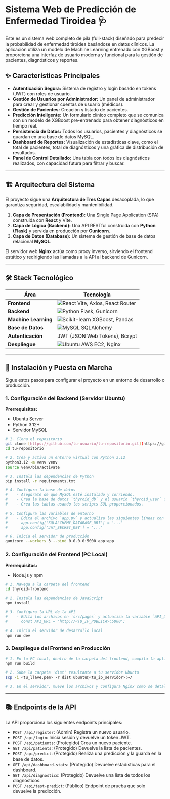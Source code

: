 # Sistema Web de Predicción de Enfermedad Tiroidea 🩺

Este es un sistema web completo de pila (full-stack) diseñado para predecir la probabilidad de enfermedad tiroidea basándose en datos clínicos. La aplicación utiliza un modelo de Machine Learning entrenado con XGBoost y proporciona una interfaz de usuario moderna y funcional para la gestión de pacientes, diagnósticos y reportes.



## ✨ Características Principales

* **Autenticación Segura:** Sistema de registro y login basado en tokens (JWT) con roles de usuario.
* **Gestión de Usuarios por Administrador:** Un panel de administrador para crear y gestionar cuentas de usuario (médicos).
* **Gestión de Pacientes:** Creación y listado de pacientes.
* **Predicción Inteligente:** Un formulario clínico completo que se comunica con un modelo de XGBoost pre-entrenado para obtener diagnósticos en tiempo real.
* **Persistencia de Datos:** Todos los usuarios, pacientes y diagnósticos se guardan en una base de datos MySQL.
* **Dashboard de Reportes:** Visualización de estadísticas clave, como el total de pacientes, total de diagnósticos y una gráfica de distribución de resultados.
* **Panel de Control Detallado:** Una tabla con todos los diagnósticos realizados, con capacidad futura para filtrar y buscar.

---
## 🏗️ Arquitectura del Sistema

El proyecto sigue una **Arquitectura de Tres Capas** desacoplada, lo que garantiza seguridad, escalabilidad y mantenibilidad.



1.  **Capa de Presentación (Frontend):** Una Single Page Application (SPA) construida con **React** y Vite.
2.  **Capa de Lógica (Backend):** Una API RESTful construida con **Python (Flask)** y servida en producción por **Gunicorn**.
3.  **Capa de Datos (Database):** Un sistema de gestión de base de datos relacional **MySQL**.

El servidor web **Nginx** actúa como proxy inverso, sirviendo el frontend estático y redirigiendo las llamadas a la API al backend de Gunicorn.

---
## 🛠️ Stack Tecnológico

| Área                 | Tecnología                                                                                             |
| -------------------- | ------------------------------------------------------------------------------------------------------ |
| **Frontend** | ![React](https://img.shields.io/badge/-React-61DAFB?logo=react&logoColor=black) Vite, Axios, React Router |
| **Backend** | ![Python](https://img.shields.io/badge/-Python-3776AB?logo=python&logoColor=white) Flask, Gunicorn       |
| **Machine Learning** | ![Scikit-learn](https://img.shields.io/badge/-Scikit--learn-F7931E?logo=scikit-learn&logoColor=white) XGBoost, Pandas |
| **Base de Datos** | ![MySQL](https://img.shields.io/badge/-MySQL-4479A1?logo=mysql&logoColor=white) SQLAlchemy              |
| **Autenticación** | JWT (JSON Web Tokens), Bcrypt                                                                          |
| **Despliegue** | ![Ubuntu](https://img.shields.io/badge/-Ubuntu-E95420?logo=ubuntu&logoColor=white) AWS EC2, Nginx        |

---
## 🚀 Instalación y Puesta en Marcha

Sigue estos pasos para configurar el proyecto en un entorno de desarrollo o producción.

### **1. Configuración del Backend (Servidor Ubuntu)**

**Prerrequisitos:**
* Ubuntu Server
* Python 3.12+
* Servidor MySQL

```bash
# 1. Clona el repositorio
git clone [https://github.com/tu-usuario/tu-repositorio.git](https://github.com/tu-usuario/tu-repositorio.git)
cd tu-repositorio

# 2. Crea y activa un entorno virtual con Python 3.12
python3.12 -m venv venv
source venv/bin/activate

# 3. Instala las dependencias de Python
pip install -r requirements.txt

# 4. Configura la base de datos
#    - Asegúrate de que MySQL esté instalado y corriendo.
#    - Crea la base de datos `thyroid_db` y el usuario `thyroid_user` con los permisos necesarios.
#    - Crea las tablas usando los scripts SQL proporcionados.

# 5. Configura las variables de entorno
#    - Edita el archivo `app.py` y actualiza las siguientes líneas con tus credenciales:
#      app.config['SQLALCHEMY_DATABASE_URI'] = '...'
#      app.config['JWT_SECRET_KEY'] = '...'

# 6. Inicia el servidor de producción
gunicorn --workers 3 --bind 0.0.0.0:5000 app:app
```

### **2. Configuración del Frontend (PC Local)**

**Prerrequisitos:**
* Node.js y npm

```bash
# 1. Navega a la carpeta del frontend
cd thyroid-frontend

# 2. Instala las dependencias de JavaScript
npm install

# 3. Configura la URL de la API
#    - Edita los archivos en `src/pages` y actualiza la variable `API_URL` con la IP pública de tu servidor.
#      const API_URL = 'http://<TU_IP_PUBLICA>:5000';

# 4. Inicia el servidor de desarrollo local
npm run dev
```

### **3. Despliegue del Frontend en Producción**

```bash
# 1. En tu PC local, dentro de la carpeta del frontend, compila la aplicación
npm run build

# 2. Sube la carpeta 'dist' resultante a tu servidor Ubuntu
scp -i <tu_llave.pem> -r dist ubuntu@<tu_ip_servidor>:~/

# 3. En el servidor, mueve los archivos y configura Nginx como se detalla en la documentación.
```

---
## 📚 Endpoints de la API

La API proporciona los siguientes endpoints principales:

* `POST /api/register`: (Admin) Registra un nuevo usuario.
* `POST /api/login`: Inicia sesión y devuelve un token JWT.
* `POST /api/patients`: (Protegido) Crea un nuevo paciente.
* `GET /api/patients`: (Protegido) Devuelve la lista de pacientes.
* `POST /api/predict`: (Protegido) Realiza una predicción y la guarda en la base de datos.
* `GET /api/dashboard-stats`: (Protegido) Devuelve estadísticas para el dashboard.
* `GET /api/diagnostics`: (Protegido) Devuelve una lista de todos los diagnósticos.
* `POST /api/test-predict`: (Público) Endpoint de prueba que solo devuelve la predicción.
